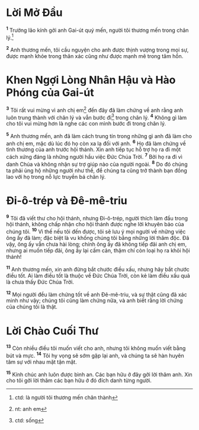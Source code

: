 # Lời Mở Đầu
<sup><b>1</b></sup> Trưởng lão kính gởi anh Gai-út quý mến, người tôi thương mến trong chân lý.[^1]

<sup><b>2</b></sup> Anh thương mến, tôi cầu nguyện cho anh được thịnh vượng trong mọi sự, được mạnh khỏe trong thân xác cũng như được mạnh mẽ trong tâm hồn.


# Khen Ngợi Lòng Nhân Hậu và Hào Phóng của Gai-út
<sup><b>3</b></sup> Tôi rất vui mừng vì anh chị em[^2] đến đây đã làm chứng về anh rằng anh luôn trung thành với chân lý và vẫn bước đi[^3] trong chân lý. <sup><b>4</b></sup> Không gì làm cho tôi vui mừng hơn là nghe các con mình bước đi trong chân lý.

<sup><b>5</b></sup> Anh thương mến, anh đã làm cách trung tín trong những gì anh đã làm cho anh chị em, mặc dù lúc đó họ còn xa lạ đối với anh. <sup><b>6</b></sup> Họ đã làm chứng về tình thương của anh trước hội thánh. Xin anh tiếp tục hỗ trợ họ ra đi một cách xứng đáng là những người hầu việc Đức Chúa Trời. <sup><b>7</b></sup> Bởi họ ra đi vì danh Chúa và không nhận sự trợ giúp nào của người ngoài. <sup><b>8</b></sup> Do đó chúng ta phải ủng hộ những người như thế, để chúng ta cũng trở thành bạn đồng lao với họ trong nỗ lực truyền bá chân lý.


# Đi-ô-trép và Đê-mê-triu
<sup><b>9</b></sup> Tôi đã viết thư cho hội thánh, nhưng Đi-ô-trép, người thích làm đầu trong hội thánh, không chấp nhận cho hội thánh được nghe lời khuyên bảo của chúng tôi. <sup><b>10</b></sup> Vì thế nếu tôi đến được, tôi sẽ lưu ý mọi người về những việc ông ấy đã làm; đặc biệt là vu khống chúng tôi bằng những lời thâm độc. Đã vậy, ông ấy vẫn chưa hài lòng; chính ông ấy đã không tiếp đãi anh chị em, nhưng ai muốn tiếp đãi, ông ấy lại cấm cản, thậm chí còn loại họ ra khỏi hội thánh!

<sup><b>11</b></sup> Anh thương mến, xin anh đừng bắt chước điều xấu, nhưng hãy bắt chước điều tốt. Ai làm điều tốt là thuộc về Đức Chúa Trời, còn kẻ làm điều xấu quả là chưa thấy Đức Chúa Trời.

<sup><b>12</b></sup> Mọi người đều làm chứng tốt về anh Đê-mê-triu, và sự thật cũng đã xác minh như vậy; chúng tôi cũng làm chứng nữa, và anh biết rằng lời chứng của chúng tôi là thật.


# Lời Chào Cuối Thư
<sup><b>13</b></sup> Còn nhiều điều tôi muốn viết cho anh, nhưng tôi không muốn viết bằng bút và mực. <sup><b>14</b></sup> Tôi hy vọng sẽ sớm gặp lại anh, và chúng ta sẽ hàn huyên tâm sự với nhau mặt tận mặt.

<sup><b>15</b></sup> Kính chúc anh luôn được bình an. Các bạn hữu ở đây gởi lời thăm anh. Xin cho tôi gởi lời thăm các bạn hữu ở đó đích danh từng người.

[^1]: ctd: là người tôi thương mến chân thành
[^2]: nt: anh em
[^3]: ctd: sống
